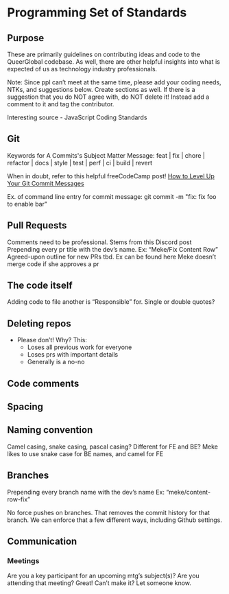 # Programming Set of Standards

## Purpose
These are primarily guidelines on contributing ideas and code to the QueerGlobal codebase. As well, there are other helpful insights into what is expected of us as technology industry professionals.

Note: Since ppl can’t meet at the same time, please add your coding needs, NTKs, and suggestions below. Create sections as well. If there is a suggestion that you do NOT agree with, do NOT delete it! Instead add a comment to it and tag the contributor.

Interesting source - JavaScript Coding Standards

## Git
Keywords for A Commits's Subject Matter Message: feat | fix | chore | refactor | docs | style | test | perf | ci | build | revert

When in doubt, refer to this helpful freeCodeCamp post! [How to Level Up Your Git Commit Messages](https://www.freecodecamp.org/news/how-to-write-better-git-commit-messages/)

Ex. of command line entry for commit message: git commit -m "fix: fix foo to enable bar"

## Pull Requests
Comments need to be professional. Stems from this Discord post
Prepending every pr title with the dev’s name. Ex: “Meke/Fix Content Row”
Agreed-upon outline for new PRs tbd. Ex can be found here
Meke doesn’t merge code if she approves a pr

## The code itself
Adding code to file another is “Responsible” for. 
Single or double quotes?

## Deleting repos
- Please don’t! Why? This:
    - Loses all previous work for everyone
    - Loses prs with important details
    - Generally is a no-no

## Code comments

## Spacing

## Naming convention
Camel casing, snake casing, pascal casing?
Different for FE and BE?
Meke likes to use snake case for BE names, and camel for FE

## Branches
Prepending every branch name with the dev’s name Ex: “meke/content-row-fix”

No force pushes on branches. That removes the commit history for that branch. We can enforce that a few different ways, including Github settings.

## Communication

### Meetings
Are you a key participant for an upcoming mtg’s subject(s)? Are you attending that meeting? Great! Can’t make it? Let someone know.
